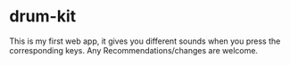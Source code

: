 # drum-kit
This is my first web app, it gives you different sounds when you press the corresponding keys.
Any Recommendations/changes are welcome.
